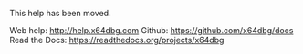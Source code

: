 This help has been moved.

Web help: http://help.x64dbg.com
Github: https://github.com/x64dbg/docs
Read the Docs: https://readthedocs.org/projects/x64dbg